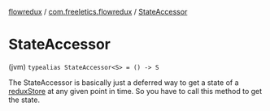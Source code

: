 [flowredux](../index.md) / [com.freeletics.flowredux](index.md) / [StateAccessor](./-state-accessor.md)

# StateAccessor

(jvm) `typealias StateAccessor<S> = () -> S`

The StateAccessor is basically just a deferred way to get a state of a [reduxStore](kotlinx.coroutines.flow.-flow/redux-store.md) at any given point in time.
So you have to call this method to get the state.

